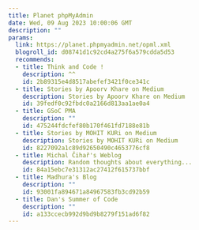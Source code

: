 ```yaml
---
title: Planet phpMyAdmin
date: Wed, 09 Aug 2023 10:00:06 GMT
description: ""
params:
  link: https://planet.phpmyadmin.net/opml.xml
  blogroll_id: d08741d1c92cd4a275f6a579cdda5d53
  recommends:
  - title: Think and Code !
    description: ^^
    id: 2b89315e4d8517abefef3421f0ce341c
  - title: Stories by Apoorv Khare on Medium
    description: Stories by Apoorv Khare on Medium
    id: 39fedf0c92fbdc0a2166d813aa1ae0a4
  - title: GSoC PMA
    description: ""
    id: 475244fdcfef80b170f461fd7188e81b
  - title: Stories by MOHIT KURi on Medium
    description: Stories by MOHIT KURi on Medium
    id: 8227092a1c89d92650490c4653776cf8
  - title: Michal Čihař's Weblog
    description: Random thoughts about everything...
    id: 84a15ebc7e31312ac27412f615737bbf
  - title: Madhura's Blog
    description: ""
    id: 93001fa894671a84967583fb3cd92b59
  - title: Dan's Summer of Code
    description: ""
    id: a133ccecb992d9bd9b8279f151ad6f82
---
```

